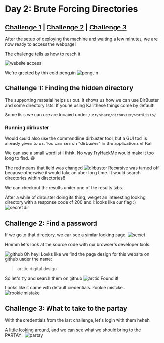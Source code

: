 # Day 2: Brute Forcing Directories

## [Challenge 1](#challenge-1-finding-the-hidden-directory) | [Challenge 2](#challenge-2-find-a-password) | [Challenge 3](#challenge-3-what-to-take-to-the-partay)

After the setup of deploying the machine and waiting a few minutes, we are now ready to access the webpage!

The challenge tells us how to reach it

![website access](https://i.imgur.com/eDBZ9KV.png)

We're greeted by this cold penguin
![penguin](https://i.imgur.com/aWt5pSf.png)

## Challenge 1: Finding the hidden directory

The supporting material helps us out. It shows us how we can use DirBuster and some directory lists. If you're using Kali these things come by default!

Some lists we can use are located under
`/usr/share/dirbuster/wordlists/`

### Running dirbuster

Would could also use the commandline dirbuster tool, but a GUI tool is already given to us.
You can search "dirbuster" in the applications of Kali

We can use a small wordlist I think. No way TryHackMe would make it too long to find.
😅

The red means that field was changed
![dirbuster](https://i.imgur.com/kX7wDZZ.png)
Recursive was turned off because otherwise it would take an uber long time. It would search directories within directories!!

We can checkout the results under one of the results tabs.

After a while of dirbuster doing its thing, we get an interesting looking directory with a response code of 200 and it looks like our flag :)
![secret dir](https://i.imgur.com/IEbk8HG.png)

## Challenge 2: Find a password

If we go to that directory, we can see a similar looking page.
![secret](https://i.imgur.com/MBS8Qig.png)

Hmmm let's look at the source code with our browser's developer tools.

![github](https://i.imgur.com/CUtUuOT.png)
Oh hey! Looks like we find the page design for this website on github under the name:
> arctic digital design

So let's try and search them on github
![arctic](https://i.imgur.com/H2AaBR1.png)
Found it!

Looks like it came with default credentials. Rookie mistake..
![rookie mistake](https://i.imgur.com/bBUmzaB.png)

## Challenge 3: What to take to the partay

With the credentials from the last challenge, let's login with them heheh

A little looking around, and we can see what we should bring to the PARTAY!!
![partay](https://i.imgur.com/MfclTZt.png)
